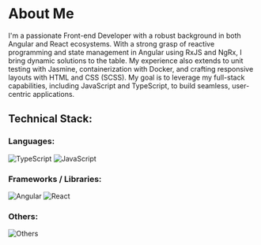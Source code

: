 # About Me

I'm a passionate Front-end Developer with a robust background in both Angular and React ecosystems. With a strong grasp of reactive programming and state management in Angular using RxJS and NgRx, I bring dynamic solutions to the table. My experience also extends to unit testing with Jasmine, containerization with Docker, and crafting responsive layouts with HTML and CSS (SCSS). My goal is to leverage my full-stack capabilities, including JavaScript and TypeScript, to build seamless, user-centric applications.


## Technical Stack:

### Languages:
![TypeScript](https://skillicons.dev/icons?i=ts) ![JavaScript](https://skillicons.dev/icons?i=js)

### Frameworks / Libraries:
![Angular](https://skillicons.dev/icons?i=angular) ![React](https://skillicons.dev/icons?i=react)

### Others:
![Others](https://skillicons.dev/icons?i=reactivex,jest,docker,html,css,scss)

